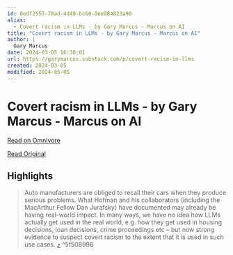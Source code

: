 ```yaml
---
id: 0edf2557-78ad-4d49-bc60-0ee984823a98
alias:
  - Covert racism in LLMs - by Gary Marcus - Marcus on AI
title: "Covert racism in LLMs - by Gary Marcus - Marcus on AI"
author: |
  Gary Marcus
date: 2024-03-05 16:30:01
url: https://garymarcus.substack.com/p/covert-racism-in-llms
created: 2024-03-05
modified: 2024-05-05
---
```


# Covert racism in LLMs - by Gary Marcus - Marcus on AI

[Read on Omnivore](https://omnivore.app/me/https-garymarcus-substack-com-p-covert-racism-in-llms-18e0f735317)

[Read Original](https://garymarcus.substack.com/p/covert-racism-in-llms)

## Highlights

> Auto manufacturers are obliged to recall their cars when they produce serious problems. What Hofman and his collaborators (including the MacArthur Fellow Dan Jurafsky) have documented may already be having real-world impact. In many ways, we have no idea how LLMs actually get used in the real world, e.g. how they get used in housing decisions, loan decisions, crime proceedings etc – but now strong evidence to suspect covert racism to the extent that it is used in such use cases. [⤴️](https://omnivore.app/me/https-garymarcus-substack-com-p-covert-racism-in-llms-18e0f735317#5f508998-d36e-4a13-9554-7911bc665c54)  ^5f508998

